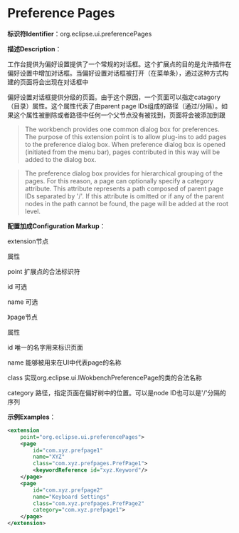 # Preference Pages

**标识符Identifier**：org.eclipse.ui.preferencePages

**描述Description**：

工作台提供为偏好设置提供了一个常规的对话框。这个扩展点的目的是允许插件在偏好设置中增加对话框。当偏好设置对话框被打开（在菜单条），通过这种方式构建的页面将会出现在对话框中

偏好设置对话框提供分级的页面。由于这个原因，一个页面可以指定catagory（目录）属性。这个属性代表了由parent page IDs组成的路径（通过/分隔）。如果这个属性被删除或者路径中任何一个父节点没有被找到，页面将会被添加到跟

>The workbench provides one common dialog box for preferences. The purpose of this extension point is to allow plug-ins to add pages to the preference dialog box. When preference dialog box is opened (initiated from the menu bar), pages contributed in this way will be added to the dialog box.

>The preference dialog box provides for hierarchical grouping of the pages. For this reason, a page can optionally specify a category attribute. This attribute represents a path composed of parent page IDs separated by '/'. If this attribute is omitted or if any of the parent nodes in the path cannot be found, the page will be added at the root level.

**配置加成Configuration Markup**：

extension节点

属性

point 扩展点的合法标识符

id 可选

name 可选

》page节点

属性

id 唯一的名字用来标识页面

name 能够被用来在UI中代表page的名称

class 实现org.eclipse.ui.IWokbenchPreferencePage的类的合法名称

category 路径，指定页面在偏好树中的位置。可以是node ID也可以是'/'分隔的序列

**示例Examples**：

```xml
<extension 
    point="org.eclipse.ui.preferencePages"> 
    <page 
        id="com.xyz.prefpage1" 
        name="XYZ" 
        class="com.xyz.prefpages.PrefPage1"> 
        <keywordReference id="xyz.Keyword"/>
    </page> 
    <page 
        id="com.xyz.prefpage2" 
        name="Keyboard Settings" 
        class="com.xyz.prefpages.PrefPage2" 
        category="com.xyz.prefpage1"> 
    </page> 
</extension> 
```


